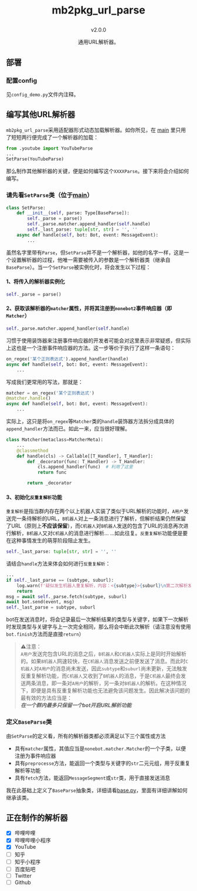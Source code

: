 # <p align="center">mb2pkg_url_parse
<p align="center">v2.0.0
<p align="center">通用URL解析器。

## 部署

### 配置config

见`config_demo.py`文件内注释。

## 编写其他URL解析器

`mb2pkg_url_parse`采用适配器形式动态加载解析器。如你所见，在 [main](main.py) 里只用了短短两行便完成了一个解析器的加载：
```python
from .youtube import YouTubeParse
...
SetParse(YouTubeParse)
```
那么制作其他解析器的关键，便是如何编写这个`XXXXParse`。接下来将会介绍如何编写。

### 请先看`SetParse`类（位于[main](main.py)）

```python
class SetParse:
    def __init__(self, parse: Type[BaseParse]):
        self._parse = parse()
        self._parse.matcher.append_handler(self.handle)
        self._last_parse: tuple[str, str] = '', ''
    async def handle(self, bot: Bot, event: MessageEvent):
        ...
```

虽然名字里带有`Parse`，但`SetParse`并不是一个解析器，如他的名字一样，这是一个设置解析器的过程，他唯一需要被传入的参数是一个解析器类（继承自`BaseParse`）。当一个`SetParse`被实例化时，将会发生以下过程：

#### 1、将传入的解析器实例化

```python
self._parse = parse()
```

#### 2、获取该解析器的`matcher`属性，并将其注册到`nonebot2`事件响应器（即`Matcher`）

```python
self._parse.matcher.append_handler(self.handle)
```
习惯于使用装饰器来注册事件响应器的开发者可能会对这里表示非常疑惑，但实际上这也是一个注册事件响应器的方法。这一步等价于执行了这样一条语句：
```python
on_regex('某个正则表达式').append_handler(handle)
async def handle(self, bot: Bot, event: MessageEvent):
    ...
```
写成我们更常用的写法，那就是：
```python
matcher = on_regex('某个正则表达式')
@matcher.handle()
async def handle(self, bot: Bot, event: MessageEvent):
    ...
```
实际上，这只是将`on_regex`等`Matcher`类的`handle`装饰器方法拆分成具体的`append_handler`方法而已。如此一来，应当很好理解。
```python
class Matcher(metaclass=MatcherMeta):
    ...
    @classmethod
    def handle(cls) -> Callable[[T_Handler], T_Handler]:
        def _decorator(func: T_Handler) -> T_Handler:
            cls.append_handler(func)  # 利用了这里
            return func

        return _decorator
```

#### 3、初始化`反重复解析`功能

`重复解析`是指当群内存在两个以上机器人实装了类似于URL解析的功能时，`A用户`发送完一条待解析的URL，`B机器人`对上一条消息进行了解析，但解析结果仍然保留了URL（原则上**不应该保留**），而`C机器人`对`B机器人`发送的包含了URL的消息再次进行解析，`B机器人`又对`C机器人`的消息进行解析... ...如此往复。`反重复解析`功能便是要在这种事情发生的萌芽阶段阻止发生。
```python
self._last_parse: tuple[str, str] = '', ''
```
请结合`handle`方法来体会如何进行`反重复解析`：
```python
...
if self._last_parse == (subtype, suburl):
    log.warn(f'疑似发生机器人重复解析，内容：<{subtype}>{suburl}\n第二次解析发生于{event}')
    return
msg = await self._parse.fetch(subtype, suburl)
await bot.send(event, msg)
self._last_parse = subtype, suburl
```
bot在发送消息时，将会记录最后一次解析结果的类型与关键字，如果下一次解析时发现类型与关键字与上一次完全相同，那么将会中断此次解析（请注意没有使用`bot.finish`方法而是直接`return`）

 > ⚠注意：<br>
 `A用户`发送完包含URL的消息之后，`B机器人`和`C机器人`实际上是同时开始解析的。如果`B机器人`网速较快，在`C机器人`消息发送之前便发送了消息。而此时`C机器人`对`A用户`的消息尚未发送，因此`subtype`和`suburl`尚未更新，无法触发反重复解析功能，而`C机器人`又收到了`B机器人`的消息，于是`C机器人`最终会发送两条消息，即一条对`A用户`的解析，另一条对`B机器人`的解析。在这种情况下，即便是具有反重复解析功能也无法避免该问题发生。因此解决该问题的最有效的方法应当是：<br>***在一个群内最多只保留一个bot开启URL解析功能***

### 定义`BaseParse`类

由`SetParse`的定义看，所有的解析器类都必须满足以下三个属性或方法

 - 具有`matcher`属性，其值应当是`nonebot.matcher.Matcher`的一个子类，以便注册为事件响应器
 - 具有`preprocesse`方法，能返回一个类型与关键字的`str`二元元组，用于反重复解析等功能
 - 具有`fetch`方法，能返回`MessageSegment`或`str`类，用于直接发送消息

我在此基础上定义了`BaseParse`抽象类，详细请看[base.py](base.py)，里面有详细讲解如何继承该类。

## 正在制作的解析器

 - [x] 哔哩哔哩
 - [x] 哔哩哔哩小程序
 - [x] YouTube
 - [ ] 知乎
 - [ ] 知乎小程序
 - [ ] 百度贴吧
 - [ ] Twitter
 - [ ] Github